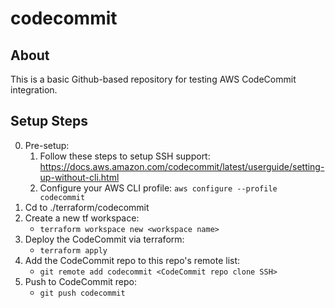 # codecommit

## About
This is a basic Github-based repository for testing AWS CodeCommit integration.

## Setup Steps
0. Pre-setup:
	1. Follow these steps to setup SSH support: https://docs.aws.amazon.com/codecommit/latest/userguide/setting-up-without-cli.html
	2. Configure your AWS CLI profile: `aws configure --profile codecommit`
1. Cd to ./terraform/codecommit
1. Create a new tf workspace: 
	- `terraform workspace new <workspace name>`
1. Deploy the CodeCommit via terraform:
	- `terraform apply`
1. Add the CodeCommit repo to this repo's remote list:
	- `git remote add codecommit <CodeCommit repo clone SSH>`
1. Push to CodeCommit repo:
	- `git push codecommit`
